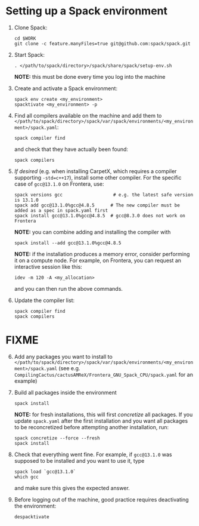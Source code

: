 # Setting up a Spack environment

1. Clone Spack:
   ```
   cd $WORK
   git clone -c feature.manyFiles=true git@github.com:spack/spack.git
   ```

2. Start Spack:
   ```
   . </path/to/spack/directory>/spack/share/spack/setup-env.sh
   ```
   **NOTE:** this must be done every time you log into the machine

3. Create and activate a Spack environment:
   ```
   spack env create <my_environment>
   spacktivate <my_environment> -p
   ```

4. Find all compilers available on the machine and add them to `</path/to/spack/directory>/spack/var/spack/environments/<my_environment>/spack.yaml`:
   ```
   spack compiler find
   ```
   and check that they have actually been found:
   ```
   spack compilers
   ```

5. *If desired* (e.g. when installing CarpetX, which requires a compiler supporting `-std=c++17`), install some other compiler. For the specific case of `gcc@13.1.0` on Frontera, use:
   ```
   spack versions gcc                   # e.g. the latest safe version is 13.1.0
   spack add gcc@13.1.0%gcc@4.8.5      # The new compiler must be added as a spec in spack.yaml first
   spack install gcc@13.1.0%gcc@4.8.5  # gcc@8.3.0 does not work on Frontera
   ```
   **NOTE:** you can combine adding and installing the compiler with
   ```
   spack install --add gcc@13.1.0%gcc@4.8.5
   ```
   **NOTE:** if the installation produces a memory error, consider performing it on a compute node. For example, on Frontera, you can request an interactive session like this:
   ```
   idev -m 120 -A <my_allocation>
   ```
   and you can then run the above commands.

6. Update the compiler list:
   ```
   spack compiler find
   spack compilers
   ```



# FIXME
6. Add any packages you want to install to `</path/to/spack/directory>/spack/var/spack/environments/<my_environment>/spack.yaml` (see e.g. `CompilingCactus/cactusAMReX/Frontera_GNU_Spack_CPU/spack.yaml` for an example)

7. Build all packages inside the environment
   ```
   spack install
   ```
   **NOTE:** for fresh installations, this will first *concretize* all packages. If you update `spack.yaml` after the first installation and you want all packages to be reconcretized before attempting another installation, run:
   ```
   spack concretize --force --fresh
   spack install
   ```

8. Check that everything went fine. For example, if `gcc@13.1.0` was supposed to be installed and you want to use it, type
   ```
   spack load `gcc@13.1.0`
   which gcc
   ```
   and make sure this gives the expected answer.

7. Before logging out of the machine, good practice requires deactivating the environment:
   ```
   despacktivate
   ```
